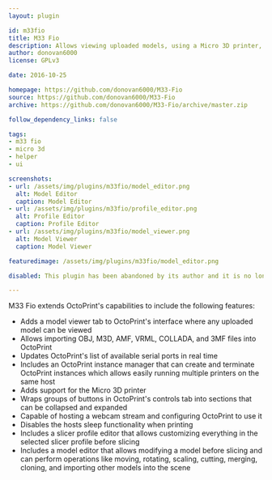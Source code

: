 ```yaml
---
layout: plugin

id: m33fio
title: M33 Fio
description: Allows viewing uploaded models, using a Micro 3D printer, modifying a slicer profile and model before slicing, uploading OBJs and other 3D file formats, hosting a webcam stream, and much more
author: donovan6000
license: GPLv3

date: 2016-10-25

homepage: https://github.com/donovan6000/M33-Fio
source: https://github.com/donovan6000/M33-Fio
archive: https://github.com/donovan6000/M33-Fio/archive/master.zip

follow_dependency_links: false

tags:
- m33 fio
- micro 3d
- helper
- ui

screenshots:
- url: /assets/img/plugins/m33fio/model_editor.png
  alt: Model Editor
  caption: Model Editor
- url: /assets/img/plugins/m33fio/profile_editor.png
  alt: Profile Editor
  caption: Profile Editor
- url: /assets/img/plugins/m33fio/model_viewer.png
  alt: Model Viewer
  caption: Model Viewer

featuredimage: /assets/img/plugins/m33fio/model_editor.png

disabled: This plugin has been abandoned by its author and it is no longer being maintained.

---
```


M33 Fio extends OctoPrint's capabilities to include the following features:

- Adds a model viewer tab to OctoPrint's interface where any uploaded model can be viewed
- Allows importing OBJ, M3D, AMF, VRML, COLLADA, and 3MF files into OctoPrint
- Updates OctoPrint's list of available serial ports in real time
- Includes an OctoPrint instance manager that can create and terminate OctoPrint instances which allows easily running multiple printers on the same host
- Adds support for the Micro 3D printer
- Wraps groups of buttons in OctoPrint's controls tab into sections that can be collapsed and expanded
- Capable of hosting a webcam stream and configuring OctoPrint to use it
- Disables the hosts sleep functionality when printing
- Includes a slicer profile editor that allows customizing everything in the selected slicer profile before slicing
- Includes a model editor that allows modifying a model before slicing and can perform operations like moving, rotating, scaling, cutting, merging, cloning, and importing other models into the scene
